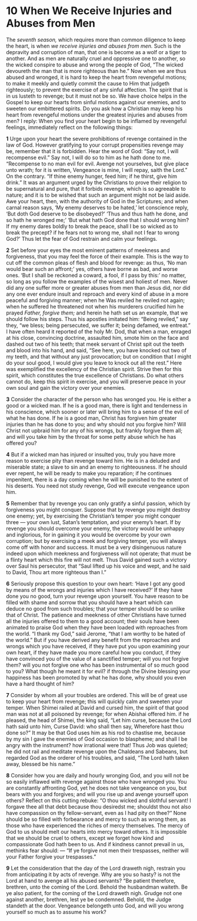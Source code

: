 # 10 When We Receive Injuries and Abuses from Men

The *seventh season,* which requires more than common diligence to keep the heart, is when *we receive injuries and abuses from men.* Such is the depravity and corruption of man, that one is become as a wolf or a tiger to another. And as men are naturally cruel and oppressive one to another, so the wicked conspire to abuse and wrong the people of God, “The wicked devoureth the man that is more righteous than he.” Now when we are thus abused and wronged, it is hard to keep the heart from revengeful motions; to make it meekly and quietly commit the cause to Him that judgeth righteously; to prevent the exercise of any sinful affection. The spirit that is in us lusteth to revenge; but it must not be so. We have choice helps in the Gospel to keep our hearts from sinful motions against our enemies, and to sweeten our embittered spirits. Do you ask how a Christian may keep his heart from revengeful motions under the greatest injuries and abuses from men? I reply: When you find your heart begin to be inflamed by revengeful feelings, immediately reflect on the following things:

**1** Urge upon your heart the severe prohibitions of revenge contained in the law of God. However gratifying to your corrupt propensities revenge may be, remember that it is forbidden. Hear the word of God: “Say not, I will recompense evil.” Say not, I will do so to him as he hath done to me. “Recompense to no man evil for evil. Avenge not yourselves, but give place unto wrath; for it is written, Vengeance is mine, I will repay, saith the Lord.” On the contrary. “If thine enemy hunger, feed him; if he thirst, give him drink.” It was an argument urged by the Christians to prove their religion to be supernatural and pure, that it forbids revenge, which is so agreeable to nature; and it is to be wished that such an argument might not be laid aside. Awe your heart, then, with the authority of God in the Scriptures; and when carnal reason says, ‘My enemy deserves to be hated,’ let conscience reply, ‘But doth God deserve to be disobeyed?’ ‘Thus and thus hath he done, and so hath he wronged me;’ ‘But what hath God done that I should wrong him? If my enemy dares boldly to break the peace, shall I be so wicked as to break the precept? if he fears not to wrong me, shall not I fear to wrong God?’ Thus let the fear of God restrain and calm your feelings.

**2** Set before your eyes the most eminent patterns of meekness and forgiveness, that you may feel the force of their example. This is the way to cut off the common pleas of flesh and blood for revenge: as thus, ‘No man would bear such an affront;’ yes, others have borne as bad, and worse ones. ‘But I shall be reckoned a coward, a fool, if I pass by this:’ no matter, so long as you follow the examples of the wisest and holiest of men. Never did any one suffer more or greater abuses from men than Jesus did, nor did any one ever endure insult and reproach and every kind of abuse in a more peaceful and forgiving manner; when he Was reviled he reviled not again; when he suffered he threatened not when his murderers crucified him he prayed *Father, forgive them;* and herein he hath set us an example, that we should follow his steps. Thus his apostles imitated him: “Being reviled,” say they, “we bless; being persecuted, we suffer it; being defamed, we entreat.” I have often heard it reported of the holy Mr. Dod, that when a man, enraged at his close, convincing doctrine, assaulted him, smote him on the face and dashed out two of his teeth; that meek servant of Christ spit out the teeth and blood into his hand, and said, “See here, you have knocked out two of my teeth, and that without any just provocation; but on condition that I might do your soul good, I would give you leave to knock out all the rest.” Here was exemplified the excellency of the Christian spirit. Strive then for this spirit, which constitutes the true excellence of Christians. Do what others cannot do, keep this spirit in exercise, and you will preserve peace in your own soul and gain the victory over your enemies.

**3** Consider the character of the person who has wronged you. He is either a good or a wicked man. If he is a good man, there is light and tenderness in his conscience, which sooner or later will bring him to a sense of the evil of what he has done. If he is a good man, Christ has forgiven him greater injuries than he has done to you; and why should not you forgive him? Will Christ not upbraid him for any of his wrongs, but frankly forgive them all; and will you take him by the throat for some petty abuse which he has offered you?

**4** But if a wicked man has injured or insulted you, truly you have more reason to exercise pity than revenge toward him. He is in a deluded and miserable state; a slave to sin and an enemy to righteousness. If he should ever repent, he will be ready to make you reparation; if he continues impenitent, there is a day coming when he will be punished to the extent of his deserts. You need not study revenge, God will execute vengeance upon him.

**5** Remember that by revenge you can only gratify a sinful passion, which by forgiveness you might conquer. Suppose that by revenge you might destroy one enemy; yet, by exercising the Christian’s temper you might conquer three — your own lust, Satan’s temptation, and your enemy’s heart. If by revenge you should overcome your enemy, the victory would be unhappy and inglorious, for in gaining it you would be overcome by your own corruption; but by exercising a meek and forgiving temper, you will always come off with honor and success. It must be a very disingenuous nature indeed upon which meekness and forgiveness will not operate; that must be a flinty heart which this fire will not melt. Thus David gained such a victory over Saul his persecutor, that “Saul lifted up his voice and wept, and he said to David, Thou art more righteous than I.”

**6** Seriously propose this question to your own heart: ‘Have I got any good by means of the wrongs and injuries which I have received?’ If they have done you no good, turn your revenge upon yourself. You have reason to be filled with shame and sorrow that you should have a heart which can deduce no good from such troubles; that your temper should be so unlike that of Christ. The patience and meekness of other Christians have turned all the injuries offered to them to a good account; their souls have been animated to praise God when they have been loaded with reproaches from the world. “I thank my God,” said Jerome, “that I am worthy to be hated of the world.” But if you have derived any benefit from the reproaches and wrongs which you have received, if they have put you upon examining your own heart, if they have made you more careful how you conduct, if they have convinced you of the value of a sanctified temper; will you not forgive them? will you not forgive one who has been instrumental of so much good to you? What though he meant it for evil? if through the Divine blessing your happiness has been promoted by what he has done, why should you even have a hard thought of him?

**7** Consider by whom all your troubles are ordered. This will be of great use to keep your heart from revenge; this will quickly calm and sweeten your temper. When Shimei railed at David and cursed him, the spirit of that good man was not at all poisoned by revenge; for when Abishai offered him. if he pleased, the head of Shimei, the king said, “Let him curse, because the Lord hath said unto him, Curse David: who shall then say, Wherefore hast thou done so?” It may be that God uses him as his rod to chastise me, because by my sin I gave the enemies of God occasion to blaspheme; and shall I be angry with the instrument? how irrational were that! Thus Job was quieted; he did not rail and meditate revenge upon the Chaldeans and Sabeans, but regarded God as the orderer of his troubles, and said, “The Lord hath taken away, blessed be his name.”

**8** Consider how you are daily and hourly wronging God, and you will not be so easily inflawed with revenge against those who have wronged you. You are constantly affronting God, yet he does not take vengeance on you, but bears with you and forgives; and will you rise up and avenge yourself upon others? Reflect on this cutting rebuke: “O thou wicked and slothful servant! I forgave thee all that debt because thou desiredst me; shouldst thou not also have compassion on thy fellow-servant, even as I had pity on thee?” None should be so filled with forbearance and mercy to such as wrong them, as those who have experienced the riches of mercy themselves. The mercy of God to us should melt our hearts into mercy toward others. It is impossible that we should be cruel to others, except we forget how kind and compassionate God hath been to us. And if kindness cannot prevail in us, methinks fear should: — “If ye forgive not men their trespasses, neither will your Father forgive your trespasses.”

**9** Let the consideration that the day of the Lord draweth nigh, restrain you from anticipating it by acts of revenge. Why are you so hasty? is not the Lord at hand to avenge all his abused servants? “Be patient therefore, brethren, unto the coming of the Lord. Behold the husbandman waiteth. Be ye also patient, for the coming of the Lord draweth nigh. Grudge not one against another, brethren, lest ye be condemned. Behold, the Judge standeth at the door. Vengeance belongeth unto God, and will you wrong yourself so much as to assume his work?